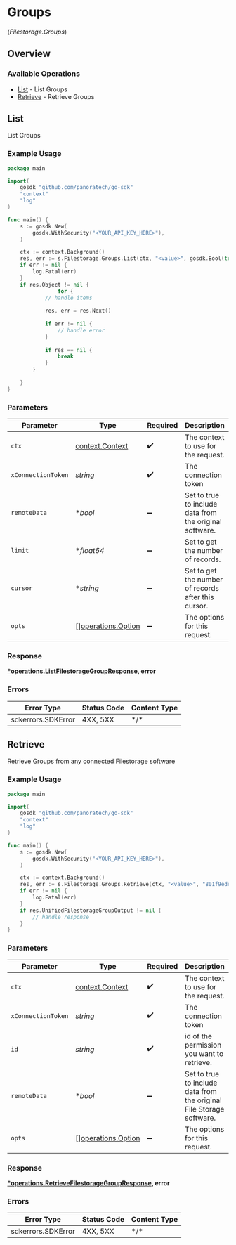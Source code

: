 # Groups
(*Filestorage.Groups*)

## Overview

### Available Operations

* [List](#list) - List  Groups
* [Retrieve](#retrieve) - Retrieve Groups

## List

List  Groups

### Example Usage

```go
package main

import(
	gosdk "github.com/panoratech/go-sdk"
	"context"
	"log"
)

func main() {
    s := gosdk.New(
        gosdk.WithSecurity("<YOUR_API_KEY_HERE>"),
    )

    ctx := context.Background()
    res, err := s.Filestorage.Groups.List(ctx, "<value>", gosdk.Bool(true), gosdk.Float64(10), gosdk.String("1b8b05bb-5273-4012-b520-8657b0b90874"))
    if err != nil {
        log.Fatal(err)
    }
    if res.Object != nil {
                for {
            // handle items
        
            res, err = res.Next()
        
            if err != nil {
                // handle error
            }
        
            if res == nil {
                break
            }
        }
        
    }
}
```

### Parameters

| Parameter                                                | Type                                                     | Required                                                 | Description                                              | Example                                                  |
| -------------------------------------------------------- | -------------------------------------------------------- | -------------------------------------------------------- | -------------------------------------------------------- | -------------------------------------------------------- |
| `ctx`                                                    | [context.Context](https://pkg.go.dev/context#Context)    | :heavy_check_mark:                                       | The context to use for the request.                      |                                                          |
| `xConnectionToken`                                       | *string*                                                 | :heavy_check_mark:                                       | The connection token                                     |                                                          |
| `remoteData`                                             | **bool*                                                  | :heavy_minus_sign:                                       | Set to true to include data from the original software.  | true                                                     |
| `limit`                                                  | **float64*                                               | :heavy_minus_sign:                                       | Set to get the number of records.                        | 10                                                       |
| `cursor`                                                 | **string*                                                | :heavy_minus_sign:                                       | Set to get the number of records after this cursor.      | 1b8b05bb-5273-4012-b520-8657b0b90874                     |
| `opts`                                                   | [][operations.Option](../../models/operations/option.md) | :heavy_minus_sign:                                       | The options for this request.                            |                                                          |

### Response

**[*operations.ListFilestorageGroupResponse](../../models/operations/listfilestoragegroupresponse.md), error**

### Errors

| Error Type         | Status Code        | Content Type       |
| ------------------ | ------------------ | ------------------ |
| sdkerrors.SDKError | 4XX, 5XX           | \*/\*              |

## Retrieve

Retrieve Groups from any connected Filestorage software

### Example Usage

```go
package main

import(
	gosdk "github.com/panoratech/go-sdk"
	"context"
	"log"
)

func main() {
    s := gosdk.New(
        gosdk.WithSecurity("<YOUR_API_KEY_HERE>"),
    )

    ctx := context.Background()
    res, err := s.Filestorage.Groups.Retrieve(ctx, "<value>", "801f9ede-c698-4e66-a7fc-48d19eebaa4f", gosdk.Bool(false))
    if err != nil {
        log.Fatal(err)
    }
    if res.UnifiedFilestorageGroupOutput != nil {
        // handle response
    }
}
```

### Parameters

| Parameter                                                            | Type                                                                 | Required                                                             | Description                                                          | Example                                                              |
| -------------------------------------------------------------------- | -------------------------------------------------------------------- | -------------------------------------------------------------------- | -------------------------------------------------------------------- | -------------------------------------------------------------------- |
| `ctx`                                                                | [context.Context](https://pkg.go.dev/context#Context)                | :heavy_check_mark:                                                   | The context to use for the request.                                  |                                                                      |
| `xConnectionToken`                                                   | *string*                                                             | :heavy_check_mark:                                                   | The connection token                                                 |                                                                      |
| `id`                                                                 | *string*                                                             | :heavy_check_mark:                                                   | id of the permission you want to retrieve.                           | 801f9ede-c698-4e66-a7fc-48d19eebaa4f                                 |
| `remoteData`                                                         | **bool*                                                              | :heavy_minus_sign:                                                   | Set to true to include data from the original File Storage software. | false                                                                |
| `opts`                                                               | [][operations.Option](../../models/operations/option.md)             | :heavy_minus_sign:                                                   | The options for this request.                                        |                                                                      |

### Response

**[*operations.RetrieveFilestorageGroupResponse](../../models/operations/retrievefilestoragegroupresponse.md), error**

### Errors

| Error Type         | Status Code        | Content Type       |
| ------------------ | ------------------ | ------------------ |
| sdkerrors.SDKError | 4XX, 5XX           | \*/\*              |